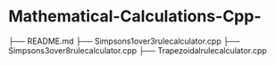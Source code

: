 # Mathematical-Calculations-Cpp-
├── README.md ├── Simpsons1over3rulecalculator.cpp ├── Simpsons3over8rulecalculator.cpp ├── Trapezoidalrulecalculator.cpp
